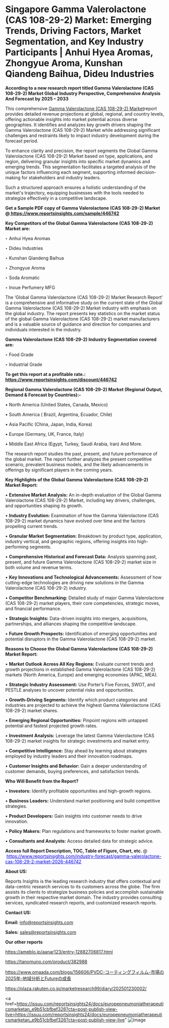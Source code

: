 # Singapore Gamma Valerolactone (CAS 108-29-2) Market: Emerging Trends, Driving Factors, Market Segmentation, and Key Industry Participants | Anhui Hyea Aromas, Zhongyue Aroma, Kunshan Qiandeng Baihua, Dideu Industries

<strong>According to a new research report titled Gamma Valerolactone (CAS 108-29-2) Market Global Industry Perspective, Comprehensive Analysis And Forecast by 2025 – 2033</strong>

This comprehensive <a href=https://www.reportsinsights.com/sample/446742>Gamma Valerolactone (CAS 108-29-2) Market</a>report provides detailed revenue projections at global, regional, and country levels, offering actionable insights into market potential across diverse geographies. It identifies and analyzes key growth drivers shaping the Gamma Valerolactone (CAS 108-29-2) Market while addressing significant challenges and restraints likely to impact industry development during the forecast period.

To enhance clarity and precision, the report segments the Global Gamma Valerolactone (CAS 108-29-2) Market based on type, applications, and region, delivering granular insights into specific market dynamics and emerging trends. This segmentation facilitates a targeted analysis of the unique factors influencing each segment, supporting informed decision-making for stakeholders and industry leaders.

Such a structured approach ensures a holistic understanding of the market's trajectory, equipping businesses with the tools needed to strategize effectively in a competitive landscape.

<strong>Get a Sample PDF copy of Gamma Valerolactone (CAS 108-29-2) Market </strong><strong>@<a href=https://www.reportsinsights.com/sample/446742 style=color:#0000ff;> https://www.reportsinsights.com/sample/446742</a></strong></font>

<strong>Key Competitors of the Global Gamma Valerolactone (CAS 108-29-2) Market are:</strong>

‣ Anhui Hyea Aromas

‣ Dideu Industries

‣ Kunshan Qiandeng Baihua

‣ Zhongyue Aroma

‣ Soda Aromatic

‣ Inoue Perfumery MFG

The ‘Global Gamma Valerolactone (CAS 108-29-2) Market Research Report’ is a comprehensive and informative study on the current state of the Global Gamma Valerolactone (CAS 108-29-2) Market industry with emphasis on the global industry. The report presents key statistics on the market status of the global Gamma Valerolactone (CAS 108-29-2) market manufacturers and is a valuable source of guidance and direction for companies and individuals interested in the industry.

<strong>Gamma Valerolactone (CAS 108-29-2) Industry Segmentation covered are:</strong>

‣ Food Grade

‣ Industrial Grade

<strong>To get this report at a profitable rate.: <a href=https://www.reportsinsights.com/discount/446742 style=color:#0000ff;>https://www.reportsinsights.com/discount/446742</a></strong></font>

<strong>Regional Gamma Valerolactone (CAS 108-29-2) Market (Regional Output, Demand &amp; Forecast by Countries):-</strong>

• North America (United States, Canada, Mexico)

• South America ( Brazil, Argentina, Ecuador, Chile)

• Asia Pacific (China, Japan, India, Korea)

• Europe (Germany, UK, France, Italy)

• Middle East Africa (Egypt, Turkey, Saudi Arabia, Iran) And More.

The research report studies the past, present, and future performance of the global market. The report further analyzes the present competitive scenario, prevalent business models, and the likely advancements in offerings by significant players in the coming years.

<strong>Key Highlights of the Global Gamma Valerolactone (CAS 108-29-2) Market Report:</strong>

• <strong>Extensive Market Analysis:</strong> An in-depth evaluation of the Global Gamma Valerolactone (CAS 108-29-2) Market, including key drivers, challenges, and opportunities shaping its growth.

• <strong>Industry Evolution:</strong> Examination of how the Gamma Valerolactone (CAS 108-29-2) market dynamics have evolved over time and the factors propelling current trends.

• <strong>Granular Market Segmentation:</strong> Breakdown by product type, application, industry vertical, and geographic regions, offering insights into high-performing segments.

• <strong>Comprehensive Historical and Forecast Data:</strong> Analysis spanning past, present, and future Gamma Valerolactone (CAS 108-29-2) market size in both volume and revenue terms.

• <strong>Key Innovations and Technological Advancements:</strong> Assessment of how cutting-edge technologies are driving new solutions in the Gamma Valerolactone (CAS 108-29-2) industry.

• <strong>Competitor Benchmarking:</strong> Detailed study of major Gamma Valerolactone (CAS 108-29-2) market players, their core competencies, strategic moves, and financial performance.

• <strong>Strategic Insights:</strong> Data-driven insights into mergers, acquisitions, partnerships, and alliances shaping the competitive landscape.

• <strong>Future Growth Prospects:</strong> Identification of emerging opportunities and potential disruptors in the Gamma Valerolactone (CAS 108-29-2) market.

<strong>Reasons to Choose the Global Gamma Valerolactone (CAS 108-29-2) Market Report:</strong>

• <strong>Market Outlook Across All Key Regions:</strong> Evaluate current trends and growth projections in established Gamma Valerolactone (CAS 108-29-2) markets (North America, Europe) and emerging economies (APAC, MEA).

• <strong>Strategic Industry Assessment:</strong> Use Porter’s Five Forces, SWOT, and PESTLE analyses to uncover potential risks and opportunities.

• <strong>Growth-Driving Segments:</strong> Identify which product categories and industries are projected to achieve the highest Gamma Valerolactone (CAS 108-29-2) market shares.

• <strong>Emerging Regional Opportunities:</strong> Pinpoint regions with untapped potential and fastest projected growth rates.

• <strong>Investment Analysis:</strong> Leverage the latest Gamma Valerolactone (CAS 108-29-2) market insights for strategic investments and market entry.

• <strong>Competitive Intelligence:</strong> Stay ahead by learning about strategies employed by industry leaders and their innovation roadmaps.

• <strong>Customer Insights and Behavior:</strong> Gain a deeper understanding of customer demands, buying preferences, and satisfaction trends.

<strong>Who Will Benefit from the Report?</strong>

• <strong>Investors:</strong> Identify profitable opportunities and high-growth regions.

• <strong>Business Leaders:</strong> Understand market positioning and build competitive strategies.

• <strong>Product Developers:</strong> Gain insights into customer needs to drive innovation.

• <strong>Policy Makers:</strong> Plan regulations and frameworks to foster market growth.

• <strong>Consultants and Analysts:</strong> Access detailed data for strategic advice.
</ul>
<strong>Access full Report Description, TOC, Table of Figure, Chart, etc. </strong>@  <a href=https://www.reportsinsights.com/industry-forecast/gamma-valerolactone-cas-108-29-2-market-2026-446742 style=color:#0000ff;>https://www.reportsinsights.com/industry-forecast/gamma-valerolactone-cas-108-29-2-market-2026-446742</a></font>

<strong><strong>About US</strong>:</strong>

Reports Insights is the leading research industry that offers contextual and data-centric research services to its customers across the globe. The firm assists its clients to strategize business policies and accomplish sustainable growth in their respective market domain. The industry provides consulting services, syndicated research reports, and customized research reports.

<strong>Contact US:</strong>

<p class=""""><b>Email:</b> <a href=mailto:info@reportsinsights.com>info@reportsinsights.com</a></p>
<p class=""""><b>Sales:</b> <a href=mailto:sales@reportsinsights.com>sales@reportsinsights.com</a></p>

<strong>Our other reports</strong>

<a href=https://ameblo.jp/aanar123/entry-12882706817.html>https://ameblo.jp/aanar123/entry-12882706817.html</a>

<a href=https://tanomuno.com/product/382988>https://tanomuno.com/product/382988</a>

<a href=https://www.omaada.com/blogs/156606/PVDC-コーティングフィルム-市場の2025年-地域分析とFutureの成長>https://www.omaada.com/blogs/156606/PVDC-コーティングフィルム-市場の2025年-地域分析とFutureの成長</a>

<a href=https://plaza.rakuten.co.jp/marketresearch99/diary/202501230002/>https://plaza.rakuten.co.jp/marketresearch99/diary/202501230002/</a>

<a href=https://issuu.com/reportsinsights24/docs/europepneumoniatherapeuticsmarketan_e9b51cbfbef326?cta=post-publish-view-live>https://issuu.com/reportsinsights24/docs/europepneumoniatherapeuticsmarketan_e9b51cbfbef326?cta=post-publish-view-live</a>"
![image](https://github.com/user-attachments/assets/81bf3f25-d1fd-4740-8a0d-fead4032d410)
